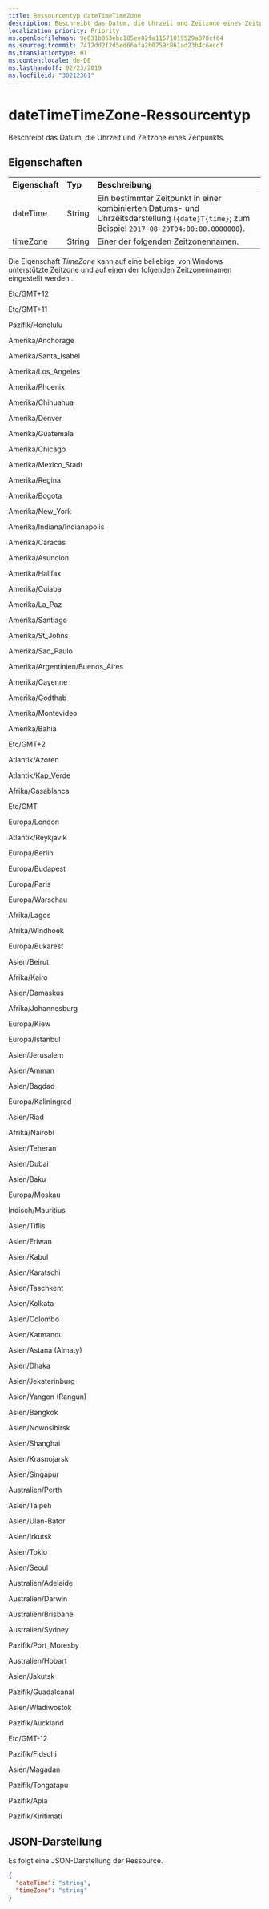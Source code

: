 ```yaml
---
title: Ressourcentyp dateTimeTimeZone
description: Beschreibt das Datum, die Uhrzeit und Zeitzone eines Zeitpunkts.
localization_priority: Priority
ms.openlocfilehash: 9e031b053ebc185ee02fa11571019529a870cf04
ms.sourcegitcommit: 7412dd2f2d5ed66afa2b0759c861ad23b4c6ecdf
ms.translationtype: HT
ms.contentlocale: de-DE
ms.lasthandoff: 02/23/2019
ms.locfileid: "30212361"
---
```

# <a name="datetimetimezone-resource-type"></a>dateTimeTimeZone-Ressourcentyp

Beschreibt das Datum, die Uhrzeit und Zeitzone eines Zeitpunkts.

## <a name="properties"></a>Eigenschaften
| Eigenschaft     | Typ   |Beschreibung|
|:---------------|:--------|:----------|
|dateTime|String|Ein bestimmter Zeitpunkt in einer kombinierten Datums- und Uhrzeitsdarstellung (`{date}T{time}`; zum Beispiel `2017-08-29T04:00:00.0000000`).|
|timeZone|String|Einer der folgenden Zeitzonennamen.|

Die Eigenschaft _TimeZone_ kann auf eine beliebige, von Windows unterstützte Zeitzone und auf einen der folgenden Zeitzonennamen eingestellt werden .

Etc/GMT+12

Etc/GMT+11

Pazifik/Honolulu

Amerika/Anchorage

Amerika/Santa_Isabel

Amerika/Los_Angeles

Amerika/Phoenix

Amerika/Chihuahua

Amerika/Denver

Amerika/Guatemala

Amerika/Chicago

Amerika/Mexico_Stadt

Amerika/Regina

Amerika/Bogota

Amerika/New_York

Amerika/Indiana/Indianapolis

Amerika/Caracas

Amerika/Asuncion

Amerika/Halifax

Amerika/Cuiaba

Amerika/La_Paz

Amerika/Santiago

Amerika/St_Johns

Amerika/Sao_Paulo

Amerika/Argentinien/Buenos_Aires

Amerika/Cayenne

Amerika/Godthab

Amerika/Montevideo

Amerika/Bahia

Etc/GMT+2

Atlantik/Azoren

Atlantik/Kap_Verde

Afrika/Casablanca

Etc/GMT

Europa/London

Atlantik/Reykjavik

Europa/Berlin

Europa/Budapest

Europa/Paris

Europa/Warschau

Afrika/Lagos

Afrika/Windhoek

Europa/Bukarest

Asien/Beirut

Afrika/Kairo

Asien/Damaskus

Afrika/Johannesburg

Europa/Kiew

Europa/Istanbul

Asien/Jerusalem

Asien/Amman

Asien/Bagdad

Europa/Kaliningrad

Asien/Riad

Afrika/Nairobi

Asien/Teheran

Asien/Dubai

Asien/Baku

Europa/Moskau

Indisch/Mauritius

Asien/Tiflis

Asien/Eriwan

Asien/Kabul

Asien/Karatschi

Asien/Taschkent

Asien/Kolkata

Asien/Colombo

Asien/Katmandu

Asien/Astana (Almaty)

Asien/Dhaka

Asien/Jekaterinburg

Asien/Yangon (Rangun)

Asien/Bangkok

Asien/Nowosibirsk

Asien/Shanghai

Asien/Krasnojarsk

Asien/Singapur

Australien/Perth

Asien/Taipeh

Asien/Ulan-Bator

Asien/Irkutsk

Asien/Tokio

Asien/Seoul

Australien/Adelaide

Australien/Darwin

Australien/Brisbane

Australien/Sydney

Pazifik/Port_Moresby

Australien/Hobart

Asien/Jakutsk

Pazifik/Guadalcanal

Asien/Wladiwostok

Pazifik/Auckland

Etc/GMT-12

Pazifik/Fidschi

Asien/Magadan

Pazifik/Tongatapu

Pazifik/Apia

Pazifik/Kiritimati

## <a name="json-representation"></a>JSON-Darstellung

Es folgt eine JSON-Darstellung der Ressource.

<!-- {
  "blockType": "resource",
  "optionalProperties": [

  ],
  "@odata.type": "microsoft.graph.dateTimeTimeZone"
}-->

```json
{
  "dateTime": "string",
  "timeZone": "string"
}

```

<!-- uuid: 8fcb5dbc-d5aa-4681-8e31-b001d5168d79
2015-10-25 14:57:30 UTC -->
<!-- {
  "type": "#page.annotation",
  "description": "dateTimeTimeZone resource",
  "keywords": "",
  "section": "documentation",
  "tocPath": ""
}-->
